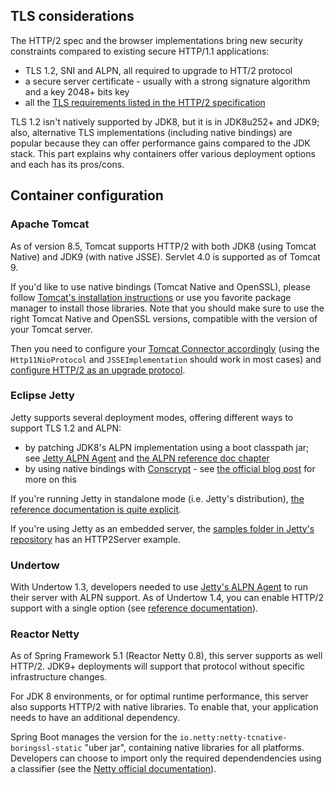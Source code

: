 ## TLS considerations

The HTTP/2 spec and the browser implementations bring new security constraints compared to existing secure HTTP/1.1 applications:

* TLS 1.2, SNI and ALPN, all required to upgrade to HTT/2 protocol
* a secure server certificate - usually with a strong signature algorithm and a key 2048+ bits key
* all the [TLS requirements listed in the HTTP/2 specification](https://httpwg.org/specs/rfc7540.html#TLSUsage)

TLS 1.2 isn't natively supported by JDK8, but it is in JDK8u252+ and JDK9; also, alternative TLS implementations (including native bindings) are popular because they can offer performance gains compared to the JDK stack. This part explains why containers offer various deployment options and each has its pros/cons.

## Container configuration

### Apache Tomcat

As of version 8.5, Tomcat supports HTTP/2 with both JDK8 (using Tomcat Native) and JDK9 (with native JSSE).
Servlet 4.0 is supported as of Tomcat 9.

If you'd like to use native bindings (Tomcat Native and OpenSSL), please follow [Tomcat's installation instructions](https://tomcat.apache.org/tomcat-8.5-doc/apr.html#Installation) or use you favorite package manager to install those libraries. Note that you should make sure to use the right Tomcat Native and OpenSSL versions, compatible with the version of your Tomcat server.

Then you need to configure your [Tomcat Connector accordingly](https://tomcat.apache.org/tomcat-8.5-doc/ssl-howto.html) (using the `Http11NioProtocol` and `JSSEImplementation` should work in most cases) and [configure HTTP/2 as an upgrade protocol](https://tomcat.apache.org/tomcat-8.5-doc/config/http2.html).

### Eclipse Jetty

Jetty supports several deployment modes, offering different ways to support TLS 1.2 and ALPN:
* by patching JDK8's ALPN implementation using a boot classpath jar; see [Jetty ALPN Agent](https://github.com/jetty-project/jetty-alpn-agent) and [the ALPN reference doc chapter](https://www.eclipse.org/jetty/documentation/current/alpn-chapter.html)
* by using native bindings with [Conscrypt](https://www.conscrypt.org/) - see [the official blog post](https://webtide.com/conscrypting-native-ssl-for-jetty/) for more on this

If you're running Jetty in standalone mode (i.e. Jetty's distribution), [the reference documentation is quite explicit](https://www.eclipse.org/jetty/documentation/current/http2.html).

If you're using Jetty as an embedded server, the [samples folder in Jetty's repository](https://github.com/eclipse/jetty.project/tree/jetty-9.4.x/examples/embedded/src/main/java/org/eclipse/jetty/embedded) has an HTTP2Server example.

### Undertow

With Undertow 1.3, developers needed to use [Jetty's ALPN Agent](https://github.com/jetty-project/jetty-alpn-agent) to run their server with ALPN support. As of Undertow 1.4, you can enable HTTP/2 support with a single option (see [reference documentation](https://undertow.io/undertow-docs/undertow-docs-1.4.0/index.html#http2-listener)).

### Reactor Netty

As of Spring Framework 5.1 (Reactor Netty 0.8), this server supports as well HTTP/2.
JDK9+ deployments will support that protocol without specific infrastructure changes.

For JDK 8 environments, or for optimal runtime performance, this server also supports HTTP/2 with native libraries. To enable that, your application needs to have an additional dependency.

Spring Boot manages the version for the `io.netty:netty-tcnative-boringssl-static` "uber jar", containing native libraries for all platforms. Developers can choose to import only the required dependendencies using a classifier (see the [Netty official documentation](https://netty.io/wiki/forked-tomcat-native.html)).